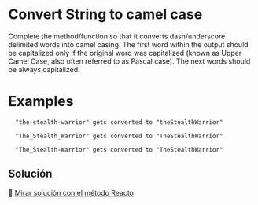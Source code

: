 # Convert String to camel case

Complete the method/function so that it converts dash/underscore delimited words into camel casing. The first word within the output should be capitalized only if the original word was capitalized (known as Upper Camel Case, also often referred to as Pascal case). The next words should be always capitalized.

# Examples

```
  "the-stealth-warrior" gets converted to "theStealthWarrior"

  "The_Stealth_Warrior" gets converted to "TheStealthWarrior"

  "The_Stealth-Warrior" gets converted to "TheStealthWarrior"

```

## Solución

🔗 [ Mirar solución con el método Reacto ](../js/20-convert-string-to-camel-case.js)
